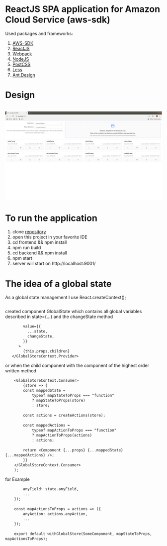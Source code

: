 # ReactJS SPA application for Amazon Cloud Service (aws-sdk)

Used packages and frameworks:
1. [AWS-SDK](https://github.com/aws/aws-sdk-js)
2. [ReactJS](https://github.com/reactjs)
3. [Webpack](https://github.com/webpack)
4. [NodeJS](https://github.com/nodejs)
5. [PostCSS](https://github.com/postcss)
6. [Less](https://github.com/less)
7. [Ant.Design](https://github.com/ant-design)

# Design
<br/>
<img src="https://github.com/smthjs/react-front-aws-sdk-s3/blob/master/Design.png" />
<br/>

# To run the application
1. clone [repository](https://github.com/smthjs/react-front-aws-sdk-s3.git)
2. open this project in your favorite IDE
3. cd frontend && npm install
4. npm run build
5. cd backend && npm install
6. npm start
7. server will start on http://localhost:9001/

# The idea of a global state
As a global state management I use React.createContext();

```const GlobalStoreContext = React.createContext({});
```

created component GlobalState which contains all global variables described in state={...} and the changeState method


```<GlobalStoreContext.Provider
        value={{
          ...state,
          changeState,
        }}
      >
        {this.props.children}
   </GlobalStoreContext.Provider>
```

or when the child component with the component of the highest order written method

```const withGlobalStore = (Component, mapStateToProps, mapActionToProps) => (props) => (
    <GlobalStoreContext.Consumer>
        {store => {
        const mappedState =
            typeof mapStateToProps === "function"
            ? mapStateToProps(store)
            : store;

        const actions = createActions(store);

        const mappedActions =
            typeof mapActionToProps === "function"
            ? mapActionToProps(actions)
            : actions;

        return <Component {...props} {...mappedState} {...mappedActions} />;
        }}
    </GlobalStoreContext.Consumer>
    );
  ```

for Example


```const mapStateToProps = state => ({
        anyField: state.anyField,
        ...
    });

    const mapActionsToProps = actions => ({
        anyAction: actions.anyAction,
        ...
    });

    export default withGlobalStore(SomeComponent, mapStateToProps, mapActionsToProps);
```